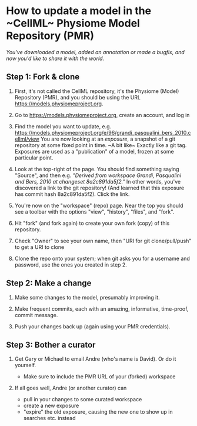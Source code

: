# How to update a model in the ~CellML~ Physiome Model Repository (PMR)

_You've downloaded a model, added an annotation or made a bugfix, and now you'd like to share it with the world._

## Step 1: Fork & clone

1. First, it's not called the CellML repository, it's the Physiome (Model) Repository (PMR), and you should be using the URL https://models.physiomeproject.org.

2. Go to https://models.physiomeproject.org, create an account, and log in

3. Find the model you want to update, e.g. https://models.physiomeproject.org/e/96/grandi_pasqualini_bers_2010.cellml/view
   You are now looking at an _exposure_, a snapshot of a git repository at some fixed point in time.
   ~A bit like~ Exactly like a git tag.
   Exposures are used as a "publication" of a model, frozen at some particular point.

4. Look at the top-right of the page. 
   You should find something saying "Source", and then e.g. _"Derived from workspace Grandi, Pasqualini and Bers, 2010 at changeset 8a2c891da5f2."_
   In other words, you've discovered a link to the git repository!
   (And learned that this exposure has commit hash 8a2c891da5f2).
   Click the link.

5. You're now on the "workspace" (repo) page.
   Near the top you should see a toolbar with the options "view", "history", "files", and "fork".

6. Hit "fork" (and fork again) to create your own fork (copy) of this repository.

7. Check "Owner" to see your own name, then "URI for git clone/pull/push" to get a URI to clone

8. Clone the repo onto your system; when git asks you for a username and password, use the ones you created in step 2.

## Step 2: Make a change

1. Make some changes to the model, presumably improving it.

2. Make frequent commits, each with an amazing, informative, time-proof, commit message.

3. Push your changes back up (again using your PMR credentials).

## Step 3: Bother a curator

1. Get Gary or Michael to email Andre (who's name is David). Or do it yourself.
   - Make sure to include the PMR URL of your (forked) workspace 

2. If all goes well, Andre (or another curator) can
   - pull in your changes to some curated workspace
   - create a new exposure
   - "expire" the old exposure, causing the new one to show up in searches etc. instead




